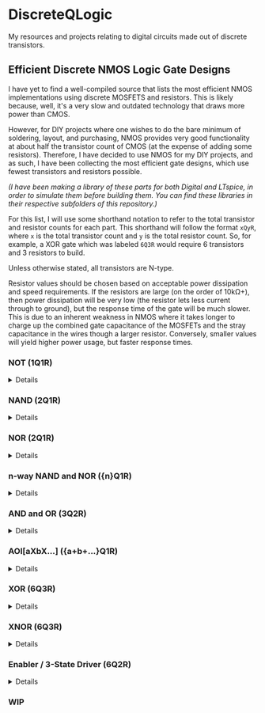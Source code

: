 # DiscreteQLogic
My resources and projects relating to digital circuits made out of discrete transistors.

## Efficient Discrete NMOS Logic Gate Designs
I have yet to find a well-compiled source that lists the most efficient NMOS implementations using discrete MOSFETS and resistors. This is likely because, well, it's a very slow and outdated technology that draws more power than CMOS.

However, for DIY projects where one wishes to do the bare minimum of soldering, layout, and purchasing, NMOS provides very good functionality at about half the transistor count of CMOS (at the expense of adding some resistors). Therefore, I have decided to use NMOS for my DIY projects, and as such, I have been collecting the most efficient gate designs, which use fewest transistors and resistors possible.

*(I have been making a library of these parts for both Digital and LTspice, in order to simulate them before building them. You can find these libraries in their respective subfolders of this repository.)*

For this list, I will use some shorthand notation to refer to the total transistor and resistor counts for each part. This shorthand will follow the format `xQyR`, where `x` is the total transistor count and `y` is the total resistor count. So, for example, a XOR gate which was labeled `6Q3R` would require 6 transistors and 3 resistors to build.

Unless otherwise stated, all transistors are N-type.

Resistor values should be chosen based on acceptable power dissipation and speed requirements. If the resistors are large (on the order of 10kΩ+), then power dissipation will be very low (the resistor lets less current through to ground), but the response time of the gate will be much slower. This is due to an inherent weakness in NMOS where it takes longer to charge up the combined gate capacitance of the MOSFETs and the stray capacitance in the wires though a larger resistor. Conversely, smaller values will yield higher power usage, but faster response times.

### NOT (1Q1R)
<details>
<summary>Details</summary>

The simplest gate to construct is a NOT gate (also known as an inverter). This is simply a pullup resistor with a transistor configured to short the output to ground when voltage is applied to it's gate. Make sure you understand how this gate works, because this fundamental principal is the foundation which allows the systematic construction of every other NMOS gate.

<img src="https://github.com/nimaid/DiscreteQLogic/raw/main/Images/Circuits/nm_not.PNG" width="400px" />

</details>

### NAND (2Q1R)
<details>
<summary>Details</summary>

The next step up in complexity is the NAND gate. This is essentially just a NOT gate with an extra transistor in series to ground. This has the effect of only shorting the output to ground if *both* transistors are conducting. This results in the behavior of a NAND gate.

<img src="https://github.com/nimaid/DiscreteQLogic/raw/main/Images/Circuits/nm_nand.PNG" width="400px" />

</details>

### NOR (2Q1R)
<details>
<summary>Details</summary>

The NOR gate is almost exactly the same as the NAND gate, except the second transistor is connected in parallel as opposed to series. This has the effect of shorting the output to ground if *either* transistors are conducting. This results in the behavior of a NOR gate.

<img src="https://github.com/nimaid/DiscreteQLogic/raw/main/Images/Circuits/nm_nor.PNG" width="400px" />

</details>

### n-way NAND and NOR (\{n\}Q1R)
<details>
<summary>Details</summary>

It is possible to efficiently make NAND and NOR gates that have more than 2 inputs without chaining together the above units. This method uses fewer transistors and resistors than simply chaining the 2-way gates together. We do this be applying the same logic that took us from a 1-way NOT gate to 2-way NAND and NOR gates, but instead of putting only 2 transistors in either series or parallel, we put `n` transistors, where `n` is the number of inputs we want.

Here is an 8-way NAND gate.

<img src="https://github.com/nimaid/DiscreteQLogic/raw/main/Images/Circuits/nm_nand8.PNG" height="400px" />

Here is an 8-way NOR gate.

<img src="https://github.com/nimaid/DiscreteQLogic/raw/main/Images/Circuits/nm_nor8.PNG" width="400px" />

</details>

### AND and OR (3Q2R)
<details>
<summary>Details</summary>

The best way to make AND and OR gates happens to be the most straightforward. All we have to do is add a NOT gate after the NAND and NOR gates, as shown.

AND:

<img src="https://github.com/nimaid/DiscreteQLogic/raw/main/Images/Circuits/nm_and.PNG" width="400px" />

OR:

<img src="https://github.com/nimaid/DiscreteQLogic/raw/main/Images/Circuits/nm_or.PNG" width="400px" />

</details>

### AOI[aXbX...] (\{a+b+...\}Q1R)
<details>
<summary>Details</summary>

The AOI (And-Or-Invert) gate is a bit unusual at first glance, and it is not as well known as the other gates. However, it is essential for building efficient NMOS circuits. This gate acts on "sets" of inputs, and processes them as follows:
- It first runs each "set" of inputs through an `n`-way AND gate, where `n` is the number of inputs in that set.
- The results from all of the AND gates are run through an `m`-way OR gate, where `m` is the number of sets.
- Finally, the output of the OR gate is run through a NOT gate (also called an inverter).

AOI gates are defined by a series of numbers, which specify exactly how many sets of inputs there are, and how many inputs are in each set. Each set can have a different number of inputs, and you can have an many sets as you like. This is in the format `aXbXcX...`, where `a`, `b`, `c`, etc. specify how many inputs each set has, in order. So a `2X3X1` AOI gate would have 3 sets with 2 inputs going to the first AND gate, 3 inputs going to the second AND gate, and the third set has only 1 input that goes directly to the OR gate stage (because AND only makes sense with 2 or more inputs).

Here is an example of an AOI2X2 gate using conventional combinational logic.

<img src="https://github.com/nimaid/DiscreteQLogic/raw/main/Images/Circuits/aoi2x2_function.PNG" width="400px" />

So why do we care about this odd gate as a single unit? Why don't we just use combinations of AND and NOR gates whenever we need to do these types of operations? The answer is that all of these logical operations can be easily implemented in a single NMOS logic block that uses far fewer transistors and resistors to achieve the same behavior.

Here is that same AIO2x2 gate in NMOS logic, using 4Q1R.

<img src="https://github.com/nimaid/DiscreteQLogic/raw/main/Images/Circuits/nm_aoi2x2.PNG" width="400px" />

The way this works is actually very clever. First, observe that this is still arranged with a pullup resistor and transistors that, with some combinations of inputs, shorts to ground. This is the same idea as the NOT gate, and this is where the "inversion" comes from.

Second, observe that there are 2 parallel paths to ground, just like the NOR gate. The only difference is that instead of a single transistor, each path has 2 transistors in series, which is exactly the same method used to construct the NAND gate. Indeed, when either set of series transistors is conducting, the output will be shorted to ground, providing the AND functionality for each set.

Finally, observe that because the sets of series transistors are in parallel with each other, the compound effect of ORing the results of the 2 AND operations is realized.

Here is an example of a 2X1 AOI gate.

<img src="https://github.com/nimaid/DiscreteQLogic/raw/main/Images/Circuits/nm_aoi2x1.PNG" width="400px" />

And just to make sure it makes sense, here is a 2X2X2X2 AOI gate.

<img src="https://github.com/nimaid/DiscreteQLogic/raw/main/Images/Circuits/nm_aoi2x2x2x2.PNG" width="400px" />

As you can see, you can customize the number of sets and their respective input count to fit your specific needs in the same way you can customize the number of inputs to a NAND or NOR gate.

The final transistor count of each AOI gate will be exactly equal to the total number of inputs, and each AOI gate will only ever use a single resistor.

</details>

### XOR (6Q3R)
<details>
<summary>Details</summary>

It is possible to use an AOI2X2 gate and 2 NOT gates to make an extremely elegant XOR gate, as shown below.

<img src="https://github.com/nimaid/DiscreteQLogic/raw/main/Images/Circuits/nm_xor.PNG" width="400px" />

To understand why this works, think about the AOI gate as "a gate that will set it's output to 0 only when a set of inputs is all 1". In this way, we can analyze the truth table of the XOR gate to find which input conditions result in a 0 and test for them with sets of AND gates that have their inputs set to 1 in those conditions.

XOR gate truth table:
```
┌───┬───┬─────┐
│ A │ B │ Out │
╞═══╪═══╪═════╡
│ 0 │ 0 │  0  │
├───┼───┼─────┤
│ 0 │ 1 │  1  │
├───┼───┼─────┤
│ 1 │ 0 │  1  │
├───┼───┼─────┤
│ 1 │ 1 │  0  │
└───┴───┴─────┘
```

We can see that the output is only 0 when both inputs are the same. Therefore, the first AND gate in the AOI2X2 is fed with both inputs directly, so that the output will go to 0 when both inputs are 1. Next, we need the output to also be 0 when both inputs are 0, and we can do this by simply inverting both inputs before feeding them into the second AND gate. Now we have a gate that outputs 0 when the inputs are either both 1 or both 0, and outputs 1 otherwise. This is an XOR gate!

</details>

### XNOR (6Q3R)
<details>
<summary>Details</summary>

We can implement the XNOR gate without using the classic XOR + NOT gate setup. To do so, we simply re-order the NOT gates in our XOR gate design so that the output goes to 0 in each case where the inputs are different, as opposed to the same.

<img src="https://github.com/nimaid/DiscreteQLogic/raw/main/Images/Circuits/nm_xnor.PNG" width="400px" />

</details>

### Enabler / 3-State Driver (6Q2R)
<details>
<summary>Details</summary>

This component is a bit unique, as it is the only one which *requires* a few P-channel MOSFETs in addition to N-channel ones. This circuit takes 2 inputs, `In` (input) and `en` (enable). When `en` is 1, the output is equal to `In`. However, when `en` is 0, the output is in a state known as "high impedance". This is a state that is neither a 0 (ground) or 1 (VCC), but instead the output is electrically disconnected entirely.

This is extremely useful when you want to have 2 signals occupy the same wire at different times. To understand the reason why, lets take an example case where we connect the outputs of 2 AND gates to each other directly. If the first was outputting 1 (VCC) and the second was outputting 0 (ground), then there would be a short-circuit through that wire and those 2 AND gates, which would cause the device to malfunction and likely sustain damage. By putting enablers between the outputs and their shared wire, and by *only enabling a single output at a time*, you can avoid such a disaster.

Before showing you the enabler circuit, it will be useful to first understand how a CMOS-based NOT gate works:

<img src="https://github.com/nimaid/DiscreteQLogic/raw/main/Images/Circuits/cm_not.PNG" width="400px" />

The top transistor is P-channel, and the bottom one is N-channel. In the configuration shown, the N-channel MOSFET will conduct (to ground) when VCC (1) is applied to it's gate, and will act like an open switch when it is grounded (0). This works just like in the N-channel NOT gate. However, the P-channel MOSFET behaves in exactly the opposite way. When VCC (1) is applied to it's gate, it acts like an open switch, and it conducts (to VCC) when the gate is grounded (0).

With this understanding, we can see that when `In` is 0, the upper P-channel MOSFET will be conducting to VCC (1), and the lower N-channel MOSFET will be disconnected, resulting in `Out` being only connected to VCC, and therefore a 1. Conversely, when `In` is 1, the P-channel MOSFET will be open and the N-channel one will be conducting to ground, therefore resulting in a 0. This is the fundamental idea behind CMOS, and it is used in the construction of the enabler circuit.

Now, we are ready to look at the enabler circuit:

<img src="https://github.com/nimaid/DiscreteQLogic/raw/main/Images/Circuits/nm_enable.PNG" width="400px" />

The top 2 transistors are P-channel, while the lower two are N-channel. *(This means the circuit uses 4 N-channel MOSFETs and 2 P-channel MOSFETs.)*

First, note how to topmost (P-channel) and bottommost (N-channel) MOSFETs both have their gates connected directly, just like the CMOS NOT gate. This means that if those other 2 MOSFETs weren't in the way, this circuit would act similar to the CMOS NOT gate. However, note there is a NOT gate (NMOS) between `In` and those 2 gates. This means that those 2 transistors would actually act like an "inverted NOT gate", which is just a buffer (0 in, 0 out; 1 in, 1 out). Alone this is not very useful to us, but those 2 MOSFETs in-between these ones and `Out` are what actually make this circuit work for us like I described.

The 2 MOSFETs connected to `Out` are also a P-channel/N-channel pair, but with a critical change from the NOT gate. Instead of both of their gates being directly connected, the upper-middle P-channel MOSFET has it's gate input inverted by a NOT gate. This means that when `en` is 1, `both` MOSFETs will conduct, but when `In` is 0, `neither` MOSFET will conduct (both act like an open switch). This means that when `en` is 1, the effect of the topmost and bottommost MOSFETs are uninterrupted and `Out` is equal to `In`, but when it is 0, `Out` is completely disconnected from either VCC or ground. This results in the desired behavior of an enabler.

</details>

### WIP